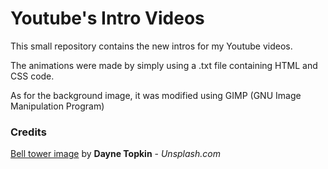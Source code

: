 # Youtube's Intro Videos
This small repository contains the new intros for my Youtube videos.

The animations were made by simply using a .txt file containing HTML and CSS code.

As for the background image, it was modified using GIMP (GNU Image Manipulation Program)

### Credits

<a href="https://unsplash.com/photos/Sk-C-om9Jz8">Bell tower image</a> by **Dayne Topkin** - *Unsplash.com*
